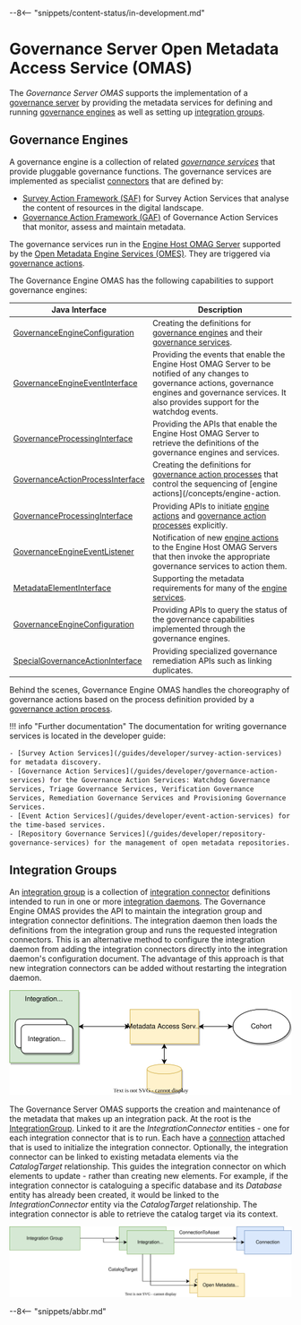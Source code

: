 <!-- SPDX-License-Identifier: CC-BY-4.0 -->
<!-- Copyright Contributors to the Egeria project. -->

--8<-- "snippets/content-status/in-development.md"

# Governance Server Open Metadata Access Service (OMAS)

The *Governance Server OMAS* supports the implementation of a [governance server](/concepts/governance-server) by providing the metadata services for defining and running [governance engines](#governance-engines) as well as setting up [integration groups](#integration-groups).

## Governance Engines

A governance engine is a collection of related *[governance services](/concepts/governance-service)* that provide pluggable governance functions.  The governance services are implemented as 
specialist [connectors](/frameworks/ocf/overview) that are defined by:

* [Survey Action Framework (SAF)](/frameworks/saf/overview) for Survey Action Services that analyse the content of resources in the digital landscape.
* [Governance Action Framework (GAF)](/frameworks/gaf/overview) of Governance Action Services that monitor, assess and maintain metadata.

The governance services run in the [Engine Host OMAG Server](/concepts/engine-host) supported by the [Open Metadata Engine Services (OMES)](/services/omes).  They are triggered via [governance actions](/concepts/governane-action).

The Governance Engine OMAS has the following capabilities to support governance engines:

| Java Interface                                                                                                                                                    | Description                                                                                                                                                                                                      |
|-------------------------------------------------------------------------------------------------------------------------------------------------------------------|------------------------------------------------------------------------------------------------------------------------------------------------------------------------------------------------------------------|
| [GovernanceEngineConfiguration](https://odpi.github.io/egeria/org/odpi/openmetadata/accessservices/governanceengine/api/GovernanceEngineConfiguration.html)       | Creating the definitions for [governance engines](/concepts/governance-engine) and their [governance services](/concepts/governance-service).                                                                    |
| [GovernanceEngineEventInterface](https://odpi.github.io/egeria/org/odpi/openmetadata/accessservices/governanceengine/api/GovernanceEngineEventInterface.html)     | Providing the events that enable the Engine Host OMAG Server to be notified of any changes to governance actions, governance engines and governance services.  It also provides support for the watchdog events. |
| [GovernanceProcessingInterface](https://odpi.github.io/egeria/org/odpi/openmetadata/accessservices/governanceengine/api/GovernanceProcessingInterface.html)       | Providing the APIs that enable the Engine Host OMAG Server to retrieve the definitions of the governance engines and services.                                                                                   |
| [GovernanceActionProcessInterface](https://odpi.github.io/egeria/org/odpi/openmetadata/accessservices/governanceengine/api/GovernanceActionProcessInterface.html) | Creating the definitions for [governance action processes](/concepts/governance-action-process) that control the sequencing of [engine actions](/concepts/engine-action.                                         |
| [GovernanceProcessingInterface](https://odpi.github.io/egeria/org/odpi/openmetadata/accessservices/governanceengine/api/GovernanceProcessingInterface.html)       | Providing APIs to initiate [engine actions](/concepts/engine-action) and [governance action processes](/concepts/governance-action-process) explicitly.                                                          |
| [GovernanceEngineEventListener](https://odpi.github.io/egeria/org/odpi/openmetadata/accessservices/governanceengine/api/GovernanceEngineEventListener.html)       | Notification of new [engine actions](/concepts/engine-action) to the Engine Host OMAG Servers that then invoke the appropriate governance services to action them.                                               |
| [MetadataElementInterface](https://odpi.github.io/egeria/org/odpi/openmetadata/commonservices/gaf/api/MetadataElementInterface.html)                              | Supporting the metadata requirements for many of the [engine services](/services/omes).                                                                                                                          |
| [GovernanceEngineConfiguration](https://odpi.github.io/egeria/org/odpi/openmetadata/accessservices/governanceengine/api/GovernanceEngineConfiguration.html)       | Providing APIs to query the status of the governance capabilities implemented through the governance engines.                                                                                                    |
| [SpecialGovernanceActionInterface](https://odpi.github.io/egeria/org/odpi/openmetadata/accessservices/governanceengine/api/SpecialGovernanceActionInterface.html) | Providing specialized governance remediation APIs such as linking duplicates.                                                                                                                                    |

Behind the scenes, Governance Engine OMAS handles the choreography of governance actions based on the process definition provided by a [governance action process](/concepts/governance-action-process).

!!! info "Further documentation"
    The documentation for writing governance services is located in the developer guide:

    - [Survey Action Services](/guides/developer/survey-action-services) for metadata discovery.
    - [Governance Action Services](/guides/developer/governance-action-services) for the Governance Action Services: Watchdog Governance Services, Triage Governance Services, Verification Governance Services, Remediation Governance Services and Provisioning Governance Services.
    - [Event Action Services](/guides/developer/event-action-services) for the time-based services.
    - [Repository Governance Services](/guides/developer/repository-governance-services) for the management of open metadata repositories.


## Integration Groups

An [integration group](/concepts/integration-group) is a collection of [integration connector](/concepts/integration-connector) definitions intended to run in one or more [integration daemons](/concepts/integration-daemon).  The Governance Engine OMAS provides the API to maintain the integration group and integration connector definitions.  The integration daemon then loads the definitions from the integration group and runs the requested integration connectors.  This is an alternative method to configure the integration daemon from adding the integration connectors directly into the integration daemon's configuration document.  The advantage of this approach is that new integration connectors can be added without restarting the integration daemon.

![integration group operation](integration-group-use.svg)

The Governance Server OMAS supports the creation and maintenance of the metadata that makes up an integration pack.  At the root is the [IntegrationGroup](/types/4/0464-Dynamic-Integration-Group).  Linked to it are the *IntegrationConnector* entities - one for each integration connector that is to run.  Each have a [connection](/concepts/connection) attached that is used to initialize the integration connector.  Optionally, the integration connector can be linked to existing metadata elements via the *CatalogTarget* relationship.  This guides the integration connector on which elements to update - rather than creating new elements.  For example, if the integration connector is cataloguing a specific database and its *Database* entity has already been created, it would be linked to the *IntegrationConnector* entity via the *CatalogTarget* relationship.  The integration connector is able to retrieve the catalog target via its context.

![integration group example](integration-group-example.svg)



--8<-- "snippets/abbr.md"
